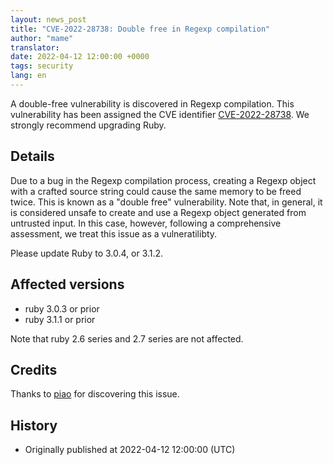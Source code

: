 ```yaml
---
layout: news_post
title: "CVE-2022-28738: Double free in Regexp compilation"
author: "mame"
translator:
date: 2022-04-12 12:00:00 +0000
tags: security
lang: en
---
```


A double-free vulnerability is discovered in Regexp compilation.
This vulnerability has been assigned the CVE identifier [CVE-2022-28738](https://nvd.nist.gov/vuln/detail/CVE-2022-28738).
We strongly recommend upgrading Ruby.

## Details

Due to a bug in the Regexp compilation process, creating a Regexp object with a crafted source string could cause the same memory to be freed twice. This is known as a "double free" vulnerability.
Note that, in general, it is considered unsafe to create and use a Regexp object generated from untrusted input. In this case, however, following a comprehensive assessment, we treat this issue as a vulneratilibty.

Please update Ruby to 3.0.4, or 3.1.2.

## Affected versions

* ruby 3.0.3 or prior
* ruby 3.1.1 or prior

Note that ruby 2.6 series and 2.7 series are not affected.

## Credits

Thanks to [piao](https://hackerone.com/piao?type=user) for discovering this issue.

## History

* Originally published at 2022-04-12 12:00:00 (UTC)
